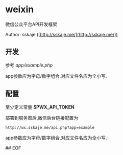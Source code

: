 weixin
======

微信公众平台API开发框架

Author: sskaje ([http://sskaje.me/](http://sskaje.me/))


## 开发

参考 *app/example.php*

app参数应为字母/数字组合,对应文件名应为全小写.


## 配置 

至少定义常量 **SPWX_API_TOKEN**

部署到服务器后,微信后台链接配置为

``` http://wx.sskaje.me/api.php?app=example ```

app参数应为字母/数字组合,对应文件名应为全小写.


#\# EOF
